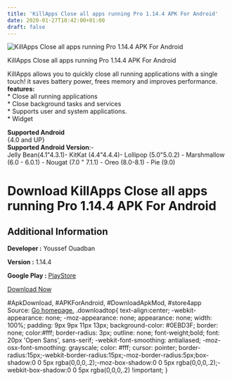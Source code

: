 ```yaml
---
title: 'KillApps Close all apps running Pro 1.14.4 APK For Android'
date: 2020-01-27T10:42:00+01:00
draft: false
---
```


![KillApps Close all apps running Pro 1.14.4 APK For Android](https://i0.wp.com/apkhome.net/wp-content/uploads/2020/01/KillApps-Close-all-apps-running-Pro-1.14.4.png "KillApps Close all apps running Pro 1.14.4 APK For Android")

  

KillApps Close all apps running Pro 1.14.4 APK For Android

KillApps allows you to quickly close all running applications with a single touch! it saves battery power, frees memory and improves performance.  
**features:**  
\* Close all running applications  
\* Close background tasks and services  
\* Supports user and system applications.  
\* Widget

**Supported Android**  
{4.0 and UP}  
**Supported Android Version**:-  
Jelly Bean(4.1"4.3.1)- KitKat (4.4"4.4.4)- Lollipop (5.0"5.0.2) - Marshmallow (6.0 - 6.0.1) - Nougat (7.0 " 7.1.1) - Oreo (8.0-8.1) - Pie (9.0)

Download KillApps Close all apps running Pro 1.14.4 APK For Android
===================================================================

Additional Information
----------------------

**Developer :** Youssef Ouadban

**Version :** 1.14.4

**Google Play :** [PlayStore](https://play.google.com/store/apps/details?id=com.tafayor.killall&hl=en)

  

[Download Now](https://store4app.co/post/killapps-close-all-apps-running-pro-1-14-4-apk-for-android_1580114143)

  
#ApkDownload, #APKForAndroid, #DownloadApkMod, #store4app  
Source: [Go homepage.](https://store4app.co/post/killapps-close-all-apps-running-pro-1-14-4-apk-for-android_1580114143) .downloadtop{ text-align:center; -webkit-appearance: none; -moz-appearance: none; appearance: none; width: 100%; padding: 9px 9px 11px 13px; background-color: #0EBD3F; border: none; color:#fff; border-radius: 3px; outline: none; font-weight;bold; font: 20px 'Open Sans', sans-serif; -webkit-font-smoothing: antialiased; -moz-osx-font-smoothing: grayscale; color: #fff; cursor: pointer; border-radius:15px;-webkit-border-radius:15px;-moz-border-radius:5px;box-shadow:0 0 5px rgba(0,0,0,.2);-moz-box-shadow:0 0 5px rgba(0,0,0,.2);-webkit-box-shadow:0 0 5px rgba(0,0,0,.2) !important; }